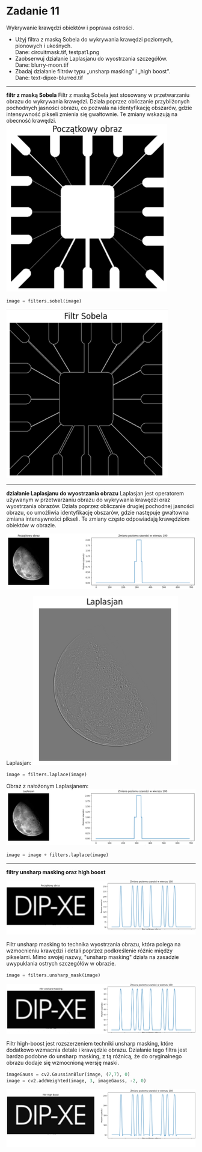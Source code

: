 # Zadanie 11

Wykrywanie krawędzi obiektów i poprawa ostrości.  
- Użyj filtra z maską Sobela do wykrywania krawędzi poziomych, pionowych i ukośnych.  
Dane: circuitmask.tif, testpat1.png  
- Zaobserwuj działanie Laplasjanu do wyostrzania szczegółów.  
Dane: blurry-moon.tif  
- Zbadaj działanie filtrów typu „unsharp masking” i „high boost”.  
Dane: text-dipxe-blurred.tif  

---

**filtr z maską Sobela**
Filtr z maską Sobela jest stosowany w przetwarzaniu obrazu do wykrywania krawędzi. Działa poprzez obliczanie przybliżonych pochodnych jasności obrazu, co pozwala na identyfikację obszarów, gdzie intensywność pikseli zmienia się gwałtownie. Te zmiany wskazują na obecność krawędzi.  
![11a_1](<Zadanie 11/11a_1.PNG>)
```python
image = filters.sobel(image)
```
![11a_2](<Zadanie 11/11a_2.PNG>)

---

**działanie Laplasjanu do wyostrzania obrazu**
Laplasjan jest operatorem używanym w przetwarzaniu obrazu do wykrywania krawędzi oraz wyostrzania obrazów. Działa poprzez obliczanie drugiej pochodnej jasności obrazu, co umożliwia identyfikację obszarów, gdzie następuje gwałtowna zmiana intensywności pikseli. Te zmiany często odpowiadają krawędziom obiektów w obrazie.  
  
![11b_1](<Zadanie 11/11b_1.PNG>)  
  
Laplasjan:
![11b_2](<Zadanie 11/11b_2.PNG>)  
```python
image = filters.laplace(image)
```

Obraz z nałożonym Laplasjanem:
![11b_3](<Zadanie 11/11b_3.PNG>)

```python
image = image + filters.laplace(image)
```

---

**filtry unsharp masking oraz high boost**

![11c_1](<Zadanie 11/11c_1.PNG>)  

Filtr unsharp masking to technika wyostrzania obrazu, która polega na wzmocnieniu krawędzi i detali poprzez podkreślenie różnic między pikselami. Mimo swojej nazwy, "unsharp masking" działa na zasadzie uwypuklania ostrych szczegółów w obrazie.  

```python
image = filters.unsharp_mask(image)
```
![11c_2](<Zadanie 11/11c_2.PNG>)

Filtr high-boost jest rozszerzeniem techniki unsharp masking, które dodatkowo wzmacnia detale i krawędzie obrazu. Działanie tego filtra jest bardzo podobne do unsharp masking, z tą różnicą, że do oryginalnego obrazu dodaje się wzmocnioną wersję maski.  

```python
imageGauss = cv2.GaussianBlur(image, (7,7), 0)
image = cv2.addWeighted(image, 3, imageGauss, -2, 0)
```
![11c_3](<Zadanie 11/11c_3.PNG>)